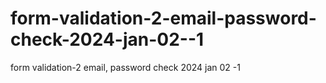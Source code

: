 # form-validation-2-email-password-check-2024-jan-02--1
form validation-2 email, password check 2024 jan 02 -1
